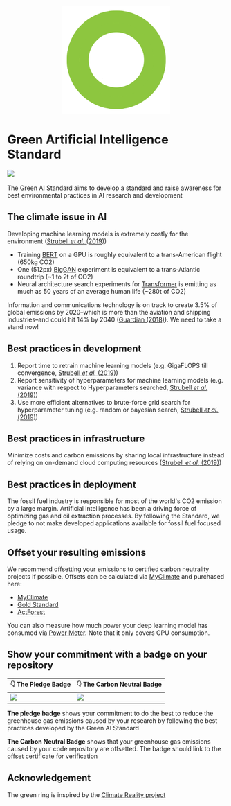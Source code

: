 <div align="center">
  <img src="https://github.com/daviddao/green-ai/blob/master/green-ring.png" width="250px">
</div>

# Green Artificial Intelligence Standard
[![](https://tinyurl.com/greenai-pledge)](https://github.com/daviddao/green-ai)

The Green AI Standard aims to develop a standard and raise awareness for best environmental practices in AI research and development

## The climate issue in AI
Developing machine learning models is extremely costly for the environment ([Strubell *et al.* (2019)](https://arxiv.org/abs/1906.02243))
- Training [BERT](https://arxiv.org/abs/1810.04805) on a GPU is roughly equivalent to a trans-American flight (650kg CO2)
- One (512px) [BigGAN](https://arxiv.org/abs/1809.11096) experiment is equivalent to a trans-Atlantic roundtrip (~1 to 2t of CO2)
- Neural architecture search experiments for [Transformer](https://arxiv.org/abs/1706.03762) is emitting as much as 50 years of an average human life (~280t of CO2) 

Information and communications technology is on track to create 3.5% of global emissions by 2020–which is more than the aviation and shipping industries–and could hit 14% by 2040 ([Guardian (2018)](https://www.theguardian.com/environment/2017/dec/11/tsunami-of-data-could-consume-fifth-global-electricity-by-2025)). We need to take a stand now!

## Best practices in development

1. Report time to retrain machine learning models (e.g. GigaFLOPS till convergence, [Strubell *et al.* (2019)](https://arxiv.org/abs/1906.02243))
2. Report sensitivity of hyperparameters for machine learning models (e.g. variance with respect to Hyperparameters searched, [Strubell *et al.* (2019)](https://arxiv.org/abs/1906.02243))
3. Use more efficient alternatives to brute-force grid search for hyperparameter tuning (e.g. random or bayesian search, [Strubell *et al.* (2019)](https://arxiv.org/abs/1906.02243))

## Best practices in infrastructure

Minimize costs and carbon emissions by sharing local infrastructure instead of relying on on-demand cloud computing resources ([Strubell *et al.* (2019)](https://arxiv.org/abs/1906.02243))

## Best practices in deployment

The fossil fuel industry is responsible for most of the world's CO2 emission by a large margin. Artificial intelligence has been a driving force of optimizing gas and oil extraction processes. By following the Standard, we pledge to not make developed applications available for fossil fuel focused usage.

## Offset your resulting emissions

We recommend offsetting your emissions to certified carbon neutrality projects if possible.
Offsets can be calculated via [MyClimate](https://co2.myclimate.org/en/offset_further_emissions) and purchased here:

- [MyClimate](https://www.myclimate.org/)
- [Gold Standard](https://www.goldstandard.org/)
- [ActForest](http://actforest.glideapp.io)

You can also measure how much power your deep learning model has consumed via [Power Meter](https://autoai-incubator.github.io/powermeter/). Note that it only covers GPU consumption.

## Show your commitment with a badge on your repository

| **👇 The Pledge Badge** | **👇 The Carbon Neutral Badge** |
|-----------------|-----------------|
| [![](https://tinyurl.com/greenai-pledge)](https://github.com/daviddao/green-ai) | ![](https://tinyurl.com/greenai-neutral) |

**The pledge badge** shows your commitment to do the best to reduce the greenhouse gas emissions caused by your research by following the best practices developed by the Green AI Standard

**The Carbon Neutral Badge** shows that your greenhouse gas emissions caused by your code repository are offsetted. The badge should link to the offset certificate for verification

## Acknowledgement

The green ring is inspired by the [Climate Reality project](https://www.climaterealityproject.org/blog/why-does-al-gore-wear-green-ring-pin)
